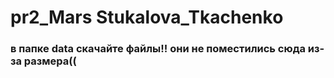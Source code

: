 # pr2_Mars Stukalova_Tkachenko
### в папке __data__ скачайте файлы!! они не поместились сюда из-за размера((
